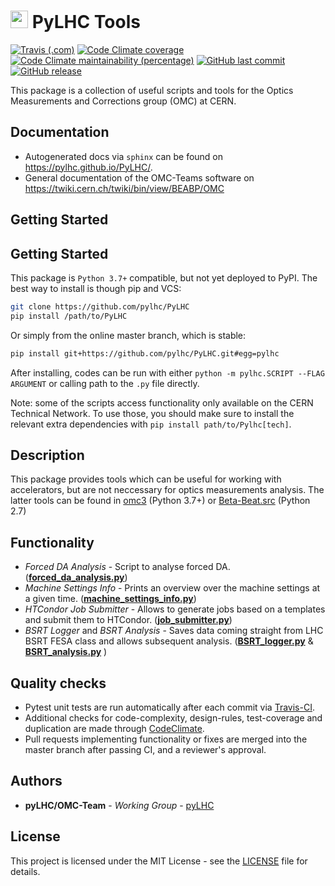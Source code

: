 # <img src="https://twiki.cern.ch/twiki/pub/BEABP/Logos/OMC_logo.png" height="28"> PyLHC Tools

[![Travis (.com)](https://img.shields.io/travis/com/pylhc/PyLHC.svg?style=popout)](https://travis-ci.com/pylhc/PyLHC/)
[![Code Climate coverage](https://img.shields.io/codeclimate/coverage/pylhc/PyLHC.svg?style=popout)](https://codeclimate.com/github/pylhc/PyLHC)
[![Code Climate maintainability (percentage)](https://img.shields.io/codeclimate/maintainability-percentage/pylhc/PyLHC.svg?style=popout)](https://codeclimate.com/github/pylhc/PyLHC)
[![GitHub last commit](https://img.shields.io/github/last-commit/pylhc/PyLHC.svg?style=popout)](https://github.com/pylhc/PyLHC/)
[![GitHub release](https://img.shields.io/github/release/pylhc/PyLHC.svg?style=popout)](https://github.com/pylhc/PyLHC/)

This package is a collection of useful scripts and tools for the Optics Measurements and Corrections group (OMC) at CERN.

## Documentation

- Autogenerated docs via ``sphinx`` can be found on <https://pylhc.github.io/PyLHC/>.
- General documentation of the OMC-Teams software on <https://twiki.cern.ch/twiki/bin/view/BEABP/OMC>

## Getting Started
## Getting Started

This  package is `Python 3.7+` compatible, but not yet deployed to PyPI.
The best way to install is though pip and VCS:
```bash
git clone https://github.com/pylhc/PyLHC
pip install /path/to/PyLHC
```

Or simply from the online master branch, which is stable:
```bash
pip install git+https://github.com/pylhc/PyLHC.git#egg=pylhc
```

After installing, codes can be run with either `python -m pylhc.SCRIPT --FLAG ARGUMENT` or calling path to the `.py` file directly.

Note: some of the scripts access functionality only available on the CERN Technical Network.
To use those, you should make sure to install the relevant extra dependencies with `pip install path/to/Pylhc[tech]`.

## Description

This package provides tools which can be useful for working with accelerators, but are not neccessary for optics measurements analysis.
The latter tools can be found in [omc3](https://github.com/pylhc/omc3) (Python 3.7+) or [Beta-Beat.src](https://github.com/pylhc/Beta-Beat.src) (Python 2.7)

## Functionality

- *Forced DA Analysis* - Script to analyse forced DA. ([**forced_da_analysis.py**](pylhc/forced_da_analysis.py))
- *Machine Settings Info* - Prints an overview over the machine settings at a given time. ([**machine_settings_info.py**](pylhc/machine_settings_info.py))
- *HTCondor Job Submitter* - Allows to generate jobs based on a templates and submit them to HTCondor. ([**job_submitter.py**](pylhc/job_submitter.py))
- *BSRT Logger* and *BSRT Analysis* - Saves data coming straight from LHC BSRT FESA class and allows subsequent analysis. ([**BSRT_logger.py**](pylhc/BSRT_logger.py) & [**BSRT_analysis.py**](pylhc/BSRT_analysis.py) )

## Quality checks

- Pytest unit tests are run automatically after each commit via [Travis-CI](https://travis-ci.com/pylhc/PyLHC).
- Additional checks for code-complexity, design-rules, test-coverage and duplication are made through [CodeClimate](https://codeclimate.com/github/pylhc/PyLHC).
- Pull requests implementing functionality or fixes are merged into the master branch after passing CI, and a reviewer's approval.

## Authors

* **pyLHC/OMC-Team** - *Working Group* - [pyLHC](https://github.com/orgs/pylhc/teams/omc-team)

## License
This project is licensed under the MIT License - see the [LICENSE](LICENSE) file for details.